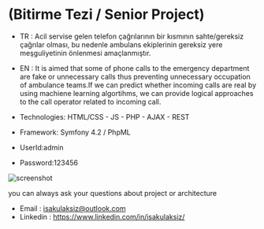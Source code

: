 # (Bitirme Tezi / Senior Project)
- TR : Acil servise gelen telefon çağrılarının bir kısmının sahte/gereksiz çağrılar olması, bu nedenle ambulans ekiplerinin gereksiz yere meşguliyetinin önlenmesi amaçlanmıştır.
- EN : It is aimed that some of phone calls to the emergency department are fake or unnecessary calls thus preventing unnecessary occupation of ambulance teams.If we can predict whether incoming calls are real by using machiene learning algortihms, we can provide logical approaches to the call operator related to incoming call.

- Technologies: HTML/CSS - JS - PHP - AJAX - REST
- Framework: Symfony 4.2 / PhpML

- UserId:admin
- Password:123456

![screenshot](https://user-images.githubusercontent.com/26628508/59523650-81034280-8eda-11e9-870e-be761ee95c2b.PNG)


you can always ask your questions about project or architecture
- Email : isakulaksiz@outlook.com
- Linkedin : https://www.linkedin.com/in/isakulaksiz/

